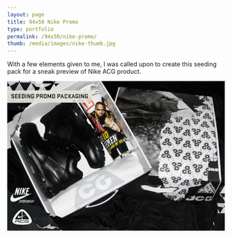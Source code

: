 ```yaml
---
layout: page
title: 94x50 Nike Promo
type: portfolio
permalink: /94x50/nike-promo/
thumb: /media/images/nike-thumb.jpg
---
```


With a few elements given to me, I was called upon to create this seeding pack for a sneak preview of Nike ACG product.

![](/media/images/nike1.jpg)